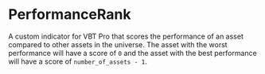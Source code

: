 # PerformanceRank
A custom indicator for VBT Pro that scores the performance of an asset compared to other assets in the universe. The asset with the worst performance will have a score of `0` and the asset with the best performance will have a score of `number_of_assets - 1`.
